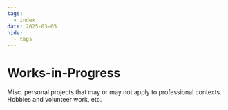 ```yaml
---
tags:
  - index
date: 2025-03-05
hide:
  - tags
---
```

# Works-in-Progress
Misc. personal projects that may or may not apply to professional contexts. Hobbies and volunteer work, etc.